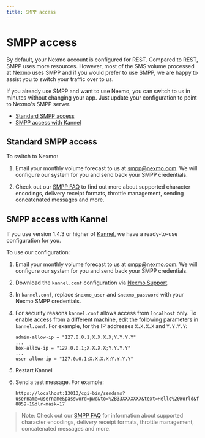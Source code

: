 ```yaml
---
title: SMPP access
---
```


# SMPP access

By default, your Nexmo account is configured for REST. Compared to REST, SMPP uses more resources. However, most of the SMS volume processed at Nexmo uses SMPP and if you would prefer to use SMPP, we are happy to assist you to switch your traffic over to us.

If you already use SMPP and want to use Nexmo, you can switch to us in minutes without changing your app. Just update your configuration to point to Nexmo's SMPP server.

- [Standard SMPP access](#standard-smpp-access)
- [SMPP access with Kannel](#smpp-access-with-kannel)

## Standard SMPP access

To switch to Nexmo:

1. Email your monthly volume forecast to us at [smpp@nexmo.com](mailto:smpp@nexmo.com). We will configure our system for you and send back your SMPP credentials.

2. Check out our [SMPP FAQ] to find out more about supported character encodings, delivery receipt formats, throttle management, sending concatenated messages and more.

## SMPP access with Kannel

If you use version 1.4.3 or higher of [Kannel](http://www.kannel.org/download.shtml), we have a ready-to-use configuration for you.

To use our configuration:

1. Email your monthly volume forecast to us at [smpp@nexmo.com](mailto:smpp@nexmo.com). We will configure our system for you and send back your SMPP credentials.

2. Download the `kannel.conf` configuration via [Nexmo Support](https://help.nexmo.com/hc/en-us/articles/204015673).

3. In `kannel.conf`, replace `$nexmo_user` and `$nexmo_password` with your Nexmo SMPP credentials.

4. For security reasons `kannel.conf` allows access from `localhost` only. To enable access from a different machine, edit the following parameters in `kannel.conf`. For example, for the IP addresses `X.X.X.X` and `Y.Y.Y.Y`:

    ```
    admin-allow-ip = "127.0.0.1;X.X.X.X;Y.Y.Y.Y"
    ...
    box-allow-ip = "127.0.0.1;X.X.X.X;Y.Y.Y.Y"
    ...
    user-allow-ip = "127.0.0.1;X.X.X.X;Y.Y.Y.Y"
    ```

5. Restart Kannel

6. Send a test message. For example:

    ```
    https://localhost:13013/cgi-bin/sendsms?username=username&password=pwd&to=%2B33XXXXXXX&text=Hello%20World&from=test&charset=ISO-8859-1&dlr-mask=17
    ```

> Note: Check out our [SMPP FAQ] for information about supported character encodings, delivery receipt formats, throttle management, concatenated messages and more.

[SMPP FAQ]: https://help.nexmo.com/hc/en-us/sections/200621223-FAQ-SMPP-API
